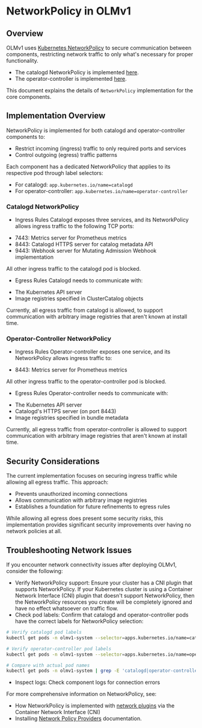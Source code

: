 # NetworkPolicy in OLMv1

## Overview

OLMv1 uses [Kubernetes NetworkPolicy](https://kubernetes.io/docs/concepts/services-networking/network-policies/) to secure communication between components, restricting network traffic to only what's necessary for proper functionality. 

* The catalogd NetworkPolicy is implemented [here](https://github.com/operator-framework/operator-controller/blob/main/helm/olmv1/templates/networkpolicy/networkpolicy-olmv1-system-catalogd-controller-manager.yml).
* The operator-controller is implemented [here](https://github.com/operator-framework/operator-controller/blob/main/helm/olmv1/templates/networkpolicy/networkpolicy-olmv1-system-operator-controller-controller-manager.yml).

This document explains the details of `NetworkPolicy` implementation for the core components.


## Implementation Overview

NetworkPolicy is implemented for both catalogd and operator-controller components to:

* Restrict incoming (ingress) traffic to only required ports and services
* Control outgoing (egress) traffic patterns

Each component has a dedicated NetworkPolicy that applies to its respective pod through label selectors:

* For catalogd: `app.kubernetes.io/name=catalogd`
* For operator-controller: `app.kubernetes.io/name=operator-controller`

### Catalogd NetworkPolicy

- Ingress Rules
Catalogd exposes three services, and its NetworkPolicy allows ingress traffic to the following TCP ports:

* 7443: Metrics server for Prometheus metrics
* 8443: Catalogd HTTPS server for catalog metadata API
* 9443: Webhook server for Mutating Admission Webhook implementation

All other ingress traffic to the catalogd pod is blocked.

- Egress Rules
Catalogd needs to communicate with:

* The Kubernetes API server
* Image registries specified in ClusterCatalog objects

Currently, all egress traffic from catalogd is allowed, to support communication with arbitrary image registries that aren't known at install time.

### Operator-Controller NetworkPolicy

- Ingress Rules
Operator-controller exposes one service, and its NetworkPolicy allows ingress traffic to:

* 8443: Metrics server for Prometheus metrics

All other ingress traffic to the operator-controller pod is blocked.

- Egress Rules
Operator-controller needs to communicate with:

* The Kubernetes API server
* Catalogd's HTTPS server (on port 8443)
* Image registries specified in bundle metadata

Currently, all egress traffic from operator-controller is allowed to support communication with arbitrary image registries that aren't known at install time.

## Security Considerations

The current implementation focuses on securing ingress traffic while allowing all egress traffic. This approach:

* Prevents unauthorized incoming connections
* Allows communication with arbitrary image registries
* Establishes a foundation for future refinements to egress rules

While allowing all egress does present some security risks, this implementation provides significant security improvements over having no network policies at all.

## Troubleshooting Network Issues

If you encounter network connectivity issues after deploying OLMv1, consider the following:

* Verify NetworkPolicy support: Ensure your cluster has a CNI plugin that supports NetworkPolicy. If your Kubernetes cluster is using a Container Network Interface (CNI) plugin that doesn't support NetworkPolicy, then the NetworkPolicy resources you create will be completely ignored and have no effect whatsoever on traffic flow.
* Check pod labels: Confirm that catalogd and operator-controller pods have the correct labels for NetworkPolicy selection:

```bash
# Verify catalogd pod labels
kubectl get pods -n olmv1-system --selector=apps.kubernetes.io/name=catalogd

# Verify operator-controller pod labels
kubectl get pods -n olmv1-system --selector=apps.kubernetes.io/name=operator-controller

# Compare with actual pod names
kubectl get pods -n olmv1-system | grep -E 'catalogd|operator-controller'
```
* Inspect logs: Check component logs for connection errors

For more comprehensive information on NetworkPolicy, see: 

- How NetworkPolicy is implemented with [network plugins](https://kubernetes.io/docs/concepts/extend-kubernetes/compute-storage-net/network-plugins/) via the Container Network Interface (CNI)
- Installing [Network Policy Providers](https://kubernetes.io/docs/tasks/administer-cluster/network-policy-provider/) documentation.
